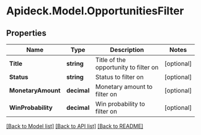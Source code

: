 # Apideck.Model.OpportunitiesFilter

## Properties

Name | Type | Description | Notes
------------ | ------------- | ------------- | -------------
**Title** | **string** | Title of the opportunity to filter on | [optional] 
**Status** | **string** | Status to filter on | [optional] 
**MonetaryAmount** | **decimal** | Monetary amount to filter on | [optional] 
**WinProbability** | **decimal** | Win probability to filter on | [optional] 

[[Back to Model list]](../README.md#documentation-for-models) [[Back to API list]](../README.md#documentation-for-api-endpoints) [[Back to README]](../README.md)

